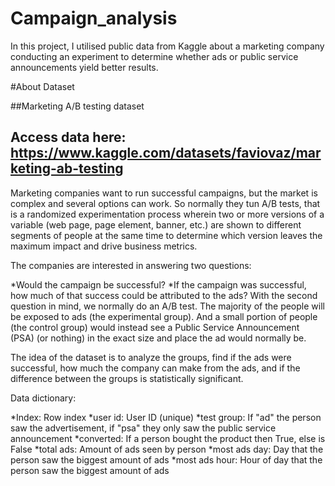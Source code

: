# Campaign_analysis
In this project, I utilised public data from Kaggle about a marketing company conducting an experiment to determine whether ads or public service announcements yield better results.


#About Dataset

##Marketing A/B testing dataset 
## Access data here: https://www.kaggle.com/datasets/faviovaz/marketing-ab-testing

Marketing companies want to run successful campaigns, but the market is complex and several options can work. So normally they tun A/B tests, that is a randomized experimentation process wherein two or more versions of a variable (web page, page element, banner, etc.) are shown to different segments of people at the same time to determine which version leaves the maximum impact and drive business metrics.

The companies are interested in answering two questions:

*Would the campaign be successful?
*If the campaign was successful, how much of that success could be attributed to the ads?
With the second question in mind, we normally do an A/B test. The majority of the people will be exposed to ads (the experimental group). And a small portion of people (the control group) would instead see a Public Service Announcement (PSA) (or nothing) in the exact size and place the ad would normally be.

The idea of the dataset is to analyze the groups, find if the ads were successful, how much the company can make from the ads, and if the difference between the groups is statistically significant.

Data dictionary:

*Index: Row index
*user id: User ID (unique)
*test group: If "ad" the person saw the advertisement, if "psa" they only saw the public service announcement
*converted: If a person bought the product then True, else is False
*total ads: Amount of ads seen by person
*most ads day: Day that the person saw the biggest amount of ads
*most ads hour: Hour of day that the person saw the biggest amount of ads
